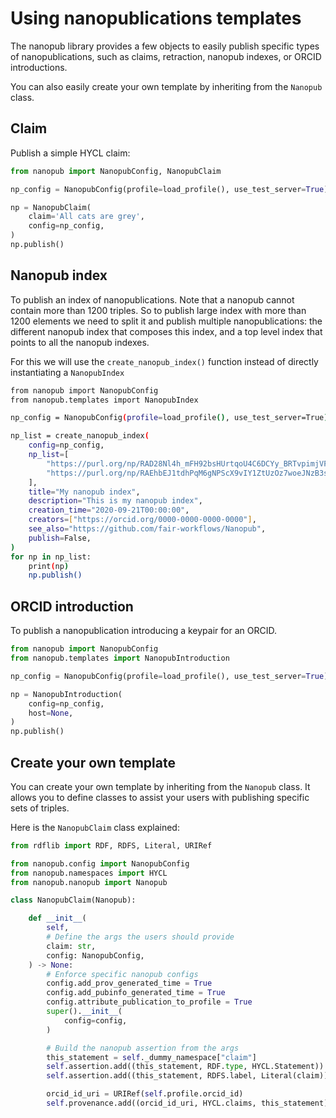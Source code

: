 # Using nanopublications templates

The nanopub library provides a few objects to easily publish specific types of nanopublications, such as claims, retraction, nanopub indexes, or ORCID introductions.

You can also easily create your own template by inheriting from the `Nanopub` class.

## Claim

Publish a simple HYCL claim:

```python
from nanopub import NanopubConfig, NanopubClaim

np_config = NanopubConfig(profile=load_profile(), use_test_server=True)

np = NanopubClaim(
	claim='All cats are grey',
    config=np_config,
)
np.publish()
```

## Nanopub index

To publish an index of nanopublications. Note that a nanopub cannot contain more than 1200 triples. So to publish large index with more than 1200 elements we need to split it and publish multiple nanopublications: the different nanopub index that composes this index, and a top level index that points to all the nanopub indexes.

For this we will use the `create_nanopub_index()` function instead of directly instantiating a `NanopubIndex`

```bash
from nanopub import NanopubConfig
from nanopub.templates import NanopubIndex

np_config = NanopubConfig(profile=load_profile(), use_test_server=True)

np_list = create_nanopub_index(
	config=np_config,
    np_list=[
    	"https://purl.org/np/RAD28Nl4h_mFH92bsHUrtqoU4C6DCYy_BRTvpimjVFgJo",
    	"https://purl.org/np/RAEhbEJ1tdhPqM6gNPScX9vIY1ZtUzOz7woeJNzB3sh3E",
    ],
    title="My nanopub index",
    description="This is my nanopub index",
    creation_time="2020-09-21T00:00:00",
    creators=["https://orcid.org/0000-0000-0000-0000"],
    see_also="https://github.com/fair-workflows/Nanopub",
    publish=False,
)
for np in np_list:
	print(np)
	np.publish()
```

## ORCID introduction

To publish a nanopublication introducing a keypair for an ORCID.

```python
from nanopub import NanopubConfig
from nanopub.templates import NanopubIntroduction

np_config = NanopubConfig(profile=load_profile(), use_test_server=True)

np = NanopubIntroduction(
    config=np_config,
    host=None,
)
np.publish()
```

## Create your own template

You can create your own template by inheriting from the `Nanopub` class. It allows you to define classes to assist your users with publishing specific sets of triples.

Here is the `NanopubClaim` class explained:

```python
from rdflib import RDF, RDFS, Literal, URIRef

from nanopub.config import NanopubConfig
from nanopub.namespaces import HYCL
from nanopub.nanopub import Nanopub

class NanopubClaim(Nanopub):

    def __init__(
        self,
        # Define the args the users should provide
        claim: str,
        config: NanopubConfig,
    ) -> None:
        # Enforce specific nanopub configs
        config.add_prov_generated_time = True
        config.add_pubinfo_generated_time = True
        config.attribute_publication_to_profile = True
        super().__init__(
            config=config,
        )

        # Build the nanopub assertion from the args
        this_statement = self._dummy_namespace["claim"]
        self.assertion.add((this_statement, RDF.type, HYCL.Statement))
        self.assertion.add((this_statement, RDFS.label, Literal(claim)))

        orcid_id_uri = URIRef(self.profile.orcid_id)
        self.provenance.add((orcid_id_uri, HYCL.claims, this_statement))
```
